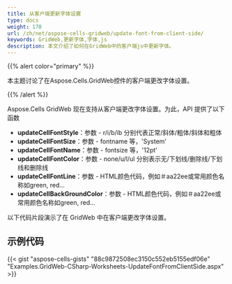 ```yaml
---
title: 从客户端更新字体设置
type: docs
weight: 170
url: /zh/net/aspose-cells-gridweb/update-font-from-client-side/
keywords: GridWeb,更新字体,字体,js
description: 本文介绍了如何在GridWeb中的客户端js中更新字体。
---
```


{{% alert color="primary" %}}

本主题讨论了在Aspose.Cells.GridWeb控件的客户端更改字体设置。

{{% /alert %}}

Aspose.Cells GridWeb 现在支持从客户端更改字体设置。为此，API 提供了以下函数

- **updateCellFontStyle**：参数 - r/i/b/ib 分别代表正常/斜体/粗体/斜体和粗体
- **updateCellFontSize**：参数 - fontname 等，'System'
- **updateCellFontName**：参数 - fontsize 等，'12pt'
- **updateCellFontColor**：参数 - none/u/l/ul 分别表示无/下划线/删除线/下划线和删除线
- **updateCellFontLine**：参数 - HTML颜色代码，例如＃aa22ee或常用颜色名称如green, red...
- **updateCellBackGroundColor**：参数 - HTML颜色代码，例如＃aa22ee或常用颜色名称如green, red...

以下代码片段演示了在 GridWeb 中在客户端更改字体设置。

## 示例代码

{{< gist "aspose-cells-gists" "88c9872508ec3150c552eb5155edf06e" "Examples.GridWeb-CSharp-Worksheets-UpdateFontFromClientSide.aspx" >}}
